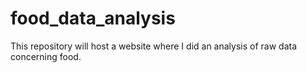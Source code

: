 # food_data_analysis
This repository will host a website where I did an analysis of raw data concerning food.
